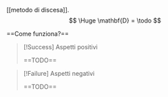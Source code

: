 [[metodo di discesa]].
$$
\Huge
\mathbf{D} = \todo
$$

==Come funziona?==

> [!Success] Aspetti positivi
> 
> ==TODO==

> [!Failure] Aspetti negativi
> 
> ==TODO==
